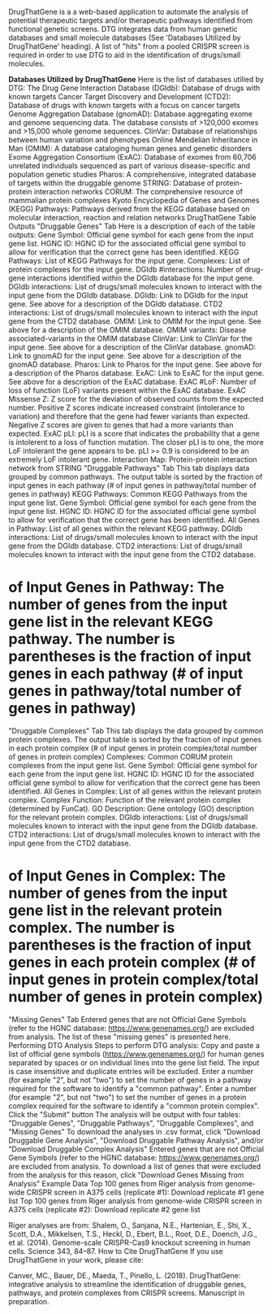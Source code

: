 DrugThatGene is a a web-based application to automate the analysis of potential therapeutic targets and/or therapeutic pathways identified from functional genetic screens. DTG integrates data from human genetic databases and small molecule databases (See 'Databases Utilized by DrugThatGene' heading). A list of "hits" from a pooled CRISPR screen is required in order to use DTG to aid in the identification of drugs/small molecules.

<b>Databases Utilized by DrugThatGene</b>
Here is the list of databases utilied by DTG:
The Drug Gene Interaction Database (DGIdb): Database of drugs with known targets
Cancer Target Discovery and Development (CTD2): Database of drugs with known targets with a focus on cancer targets
Genome Aggregation Database (gnomAD): Database aggregating exome and genome sequencing data. The database consists of >120,000 exomes and >15,000 whole genome sequences.
ClinVar: Database of relationships between human variation and phenotypes
Online Mendelian Inheritance in Man (OMIM): A database cataloging human genes and genetic disorders
Exome Aggregation Consortium (ExAC): Database of exomes from 60,706 unrelated individuals sequenced as part of various disease-specific and population genetic studies
Pharos: A comprehensive, integrated database of targets within the druggable genome
STRING: Database of protein-protein interaction networks
CORUM: The comprehensive resource of mammalian protein complexes
Kyoto Encyclopedia of Genes and Genomes (KEGG) Pathways: Pathways derived from the KEGG database based on molecular interaction, reaction and relation networks
DrugThatGene Table Outputs
"Druggable Genes" Tab
Here is a description of each of the table outputs:
Gene Symbol: Official gene symbol for each gene from the input gene list.
HGNC ID: HGNC ID for the associated official gene symbol to allow for verification that the correct gene has been identified.
KEGG Pathways: List of KEGG Pathways for the input gene.
Complexes: List of protein complexes for the input gene.
DGIdb #interactions: Number of drug-gene interactions identified within the DGIdb database for the input gene.
DGIdb interactions: List of drugs/small molecules known to interact with the input gene from the DGIdb database.
DGIdb: Link to DGIdb for the input gene. See above for a description of the DGIdb database.
CTD2 interactions: List of drugs/small molecules known to interact with the input gene from the CTD2 database.
OMIM: Link to OMIM for the input gene. See above for a description of the OMIM database.
OMIM variants: Disease associated-variants in the OMIM database
ClinVar: Link to ClinVar for the input gene. See above for a description of the ClinVar database.
gnomAD: Link to gnomAD for the input gene. See above for a description of the gnomAD database.
Pharos: Link to Pharos for the input gene. See above for a description of the Pharos database.
ExAC: Link to ExAC for the input gene. See above for a description of the ExAC database.
ExAC #LoF: Number of loss of function (LoF) variants present within the ExAC database.
ExAC Missense Z: Z score for the deviation of observed counts from the expected number. Positive Z scores indicate increased constraint (intolerance to variation) and therefore that the gene had fewer variants than expected. Negative Z scores are given to genes that had a more variants than expected.
ExAC pLI: pLI is a score that indicates the probability that a gene is intolerent to a loss of function mutation. The closer pLI is to one, the more LoF intolerant the gene appears to be. pLI >= 0.9 is considered to be an extremely LoF intolerant gene.
Interaction Map: Protein-protein interaction network from STRING
"Druggable Pathways" Tab
This tab displays data grouped by common pathways. The output table is sorted by the fraction of input genes in each pathway (# of input genes in pathway/total number of genes in pathway)
KEGG Pathways: Common KEGG Pathways from the input gene list.
Gene Symbol: Official gene symbol for each gene from the input gene list.
HGNC ID: HGNC ID for the associated official gene symbol to allow for verification that the correct gene has been identified.
All Genes in Pathway: List of all genes within the relevant KEGG pathway.
DGIdb interactions: List of drugs/small molecules known to interact with the input gene from the DGIdb database.
CTD2 interactions: List of drugs/small molecules known to interact with the input gene from the CTD2 database.
# of Input Genes in Pathway: The number of genes from the input gene list in the relevant KEGG pathway. The number is parentheses is the fraction of input genes in each pathway (# of input genes in pathway/total number of genes in pathway)
"Druggable Complexes" Tab
This tab displays the data grouped by common protein complexes. The output table is sorted by the fraction of input genes in each protein complex (# of input genes in protein complex/total number of genes in protein complex)
Complexes: Common CORUM protein complexes from the input gene list.
Gene Symbol: Official gene symbol for each gene from the input gene list.
HGNC ID: HGNC ID for the associated official gene symbol to allow for verification that the correct gene has been identified.
All Genes in Complex: List of all genes within the relevant protein complex.
Complex Function: Function of the relevant protein complex (determined by FunCat).
GO Description: Gene ontology (GO) description for the relevant protein complex.
DGIdb interactions: List of drugs/small molecules known to interact with the input gene from the DGIdb database.
CTD2 interactions: List of drugs/small molecules known to interact with the input gene from the CTD2 database.
# of Input Genes in Complex: The number of genes from the input gene list in the relevant protein complex. The number is parentheses is the fraction of input genes in each protein complex (# of input genes in protein complex/total number of genes in protein complex)
"Missing Genes" Tab
Entered genes that are not Official Gene Symbols (refer to the HGNC database: https://www.genenames.org/) are excluded from analysis. The list of these "missing genes" is presented here.
Performing DTG Analysis
Steps to perform DTG analysis:
Copy and paste a list of official gene symbols (https://www.genenames.org/) for human genes separated by spaces or on individual lines into the gene list field. The input is case insensitive and duplicate entries will be excluded.
Enter a number (for example "2", but not "two") to set the number of genes in a pathway required for the software to identify a "common pathway".
Enter a number (for example "2", but not "two") to set the number of genes in a protein complex required for the software to identify a "common protein complex".
Click the "Submit" button
The analysis will be output with four tables: "Druggable Genes", "Druggable Pathways", "Druggable Complexes", and "Missing Genes"
To download the analyses in .csv format, click "Download Druggable Gene Analysis", "Download Druggable Pathway Analysis", and/or "Download Druggable Complex Analysis"
Entered genes that are not Official Gene Symbols (refer to the HGNC database: https://www.genenames.org/) are excluded from analysis. To download a list of genes that were excluded from the analysis for this reason, click "Download Genes Missing from Analysis"
Example Data
Top 100 genes from Riger analysis from genome-wide CRISPR screen in A375 cells (replicate #1):  Download replicate #1 gene list
Top 100 genes from Riger analysis from genome-wide CRISPR screen in A375 cells (replicate #2):  Download replicate #2 gene list

Riger analyses are from: Shalem, O., Sanjana, N.E., Hartenian, E., Shi, X., Scott, D.A., Mikkelsen, T.S., Heckl, D., Ebert, B.L., Root, D.E., Doench, J.G., et al. (2014). Genome-scale CRISPR-Cas9 knockout screening in human cells. Science 343, 84–87.
How to Cite DrugThatGene
If you use DrugThatGene in your work, please cite:

Canver, MC., Bauer, DE., Maeda, T., Pinello, L. (2018). DrugThatGene: integrative analysis to streamline the identification of druggable genes, pathways, and protein complexes from CRISPR screens. Manuscript in preparation.
